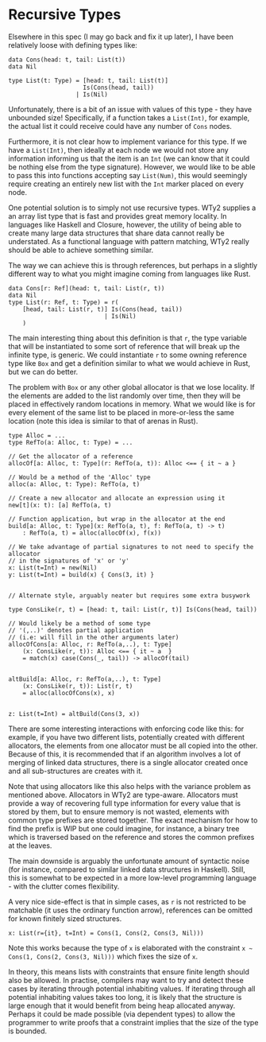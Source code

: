 # Recursive Types

Elsewhere in this spec (I may go back and fix it up later), I have been relatively loose with defining types like:

```WTy2
data Cons(head: t, tail: List(t))
data Nil

type List(t: Type) = [head: t, tail: List(t)]
                     Is(Cons(head, tail))
                   | Is(Nil)
```

Unfortunately, there is a bit of an issue with values of this type - they have unbounded size! Specifically, if a function takes a `List(Int)`, for example, the actual list it could receive could have any number of `Cons` nodes.

Furthermore, it is not clear how to implement variance for this type. If we have a `List(Int)`, then ideally at each node we would not store any information informing us that the item is an `Int` (we can know that it could be nothing else from the type signature). However, we would like to be able to pass this into functions accepting say `List(Num)`, this would seemingly require creating an entirely new list with the `Int` marker placed on every node.

One potential solution is to simply not use recursive types. WTy2 supplies a an array list type that is fast and provides great memory locality. In languages like Haskell and Closure, however, the utility of being able to create many large data structures that share data cannot really be understated. As a functional language with pattern matching, WTy2 really should be able to achieve something similar.

The way we can achieve this is through references, but perhaps in a slightly different way to what you might imagine coming from languages like Rust.

```
data Cons[r: Ref](head: t, tail: List(r, t))
data Nil
type List(r: Ref, t: Type) = r(
    [head, tail: List(r, t)] Is(Cons(head, tail))
                           | Is(Nil)
    )
```

The main interesting thing about this definition is that `r`, the type variable that will be instantiated to some sort of reference that will break up the infinite type, is generic. We could instantiate `r` to some owning reference type like `Box` and get a definition similar to what we would achieve in Rust, but we can do better.

The problem with `Box` or any other global allocator is that we lose locality. If the elements are added to the list randomly over time, then they will be placed in effectively random locations in memory. What we would like is for every element of the same list to be placed in more-or-less the same location (note this idea is similar to that of arenas in Rust).

```
type Alloc = ...
type RefTo(a: Alloc, t: Type) = ...

// Get the allocator of a reference
allocOf[a: Alloc, t: Type](r: RefTo(a, t)): Alloc <== { it ~ a }

// Would be a method of the 'Alloc' type
alloc(a: Alloc, t: Type): RefTo(a, t)

// Create a new allocator and allocate an expression using it
new[t](x: t): [a] RefTo(a, t)

// Function application, but wrap in the allocator at the end
build[a: Alloc, t: Type](x: RefTo(a, t), f: RefTo(a, t) -> t)
    : RefTo(a, t) = alloc(allocOf(x), f(x))

// We take advantage of partial signatures to not need to specify the allocator
// in the signatures of 'x' or 'y'
x: List(t=Int) = new(Nil)
y: List(t=Int) = build(x) { Cons(3, it) }


// Alternate style, arguably neater but requires some extra busywork

type ConsLike(r, t) = [head: t, tail: List(r, t)] Is(Cons(head, tail))

// Would likely be a method of some type
// '(,..)' denotes partial application
// (i.e: will fill in the other arguments later)
allocOfCons[a: Alloc, r: RefTo(a,..), t: Type]
    (x: ConsLike(r, t)): Alloc <== { it ~ a  }
    = match(x) case(Cons(_, tail)) -> allocOf(tail)


altBuild[a: Alloc, r: RefTo(a,..), t: Type]
    (x: ConsLike(r, t)): List(r, t)
    = alloc(allocOfCons(x), x)


z: List(t=Int) = altBuild(Cons(3, x))
```

There are some interesting interactions with enforcing code like this: for example, if you have two different lists, potentially created with different allocators, the elements from one allocator must be all copied into the other. Because of this, it is recommended that if an algorithm involves a lot of merging of linked data structures, there is a single allocator created once and all sub-structures are creates with it.

Note that using allocators like this also helps with the variance problem as mentioned above. Allocators in WTy2 are type-aware. Allocators must provide a way of recovering full type information for every value that is stored by them, but to ensure memory is not wasted, elements with common type prefixes are stored together. The exact mechanism for how to find the prefix is WIP but one could imagine, for instance, a binary tree which is traversed based on the reference and stores the common prefixes at the leaves.

The main downside is arguably the unfortunate amount of syntactic noise (for instance, compared to similar linked data structures in Haskell). Still, this is somewhat to be expected in a more low-level programming language - with the clutter comes flexibility.

A very nice side-effect is that in simple cases, as `r` is not restricted to be matchable (it uses the ordinary function arrow), references can be omitted for known finitely sized structures.

```WTy2
x: List(r={it}, t=Int) = Cons(1, Cons(2, Cons(3, Nil)))
```

Note this works because the type of `x` is elaborated with the constraint `x ~ Cons(1, Cons(2, Cons(3, Nil)))` which fixes the size of `x`.

In theory, this means lists with constraints that ensure finite length should also be allowed. In practise, compilers may want to try and detect these cases by iterating through potential inhabiting values. If iterating through all potential inhabiting values takes too long, it is likely that the structure is large enough that it would benefit from being heap allocated anyway. Perhaps it could be made possible (via dependent types) to allow the programmer to write proofs that a constraint implies that the size of the type is bounded.
